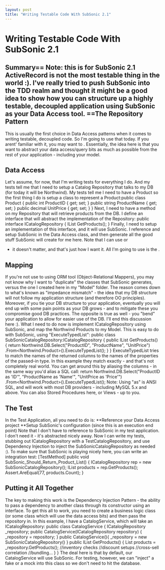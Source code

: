 ```yaml
---
layout: post
title: "Writing Testable Code With SubSonic 2.1"
---
```


# Writing Testable Code With SubSonic 2.1



<h2>Summary== Note: this is for SubSonic 2.1  ActiveRecord is not the most testable thing in the world :). I've really tried to push SubSonic into the TDD realm and thought it might be a good idea to show how you can structure up a highly testable, decoupled application using SubSonic as your Data Access tool.  ==The Repository Pattern</h2>

 This is usually the first choice in Data Access patterns when it comes to writing testable, decoupled code. So I'm going to use that today. If you arent' familiar with it, you may want to 
. Essentially, the idea here is that you want to abstract your data access/query bits as much as possible from the rest of your application - including your model.  

<h2>Data Access</h2>

 Let's assume, for now, that I'm writing tests for everything I do. And my tests tell me that I need to setup a Catalog Repository that talks to my DB (for today it will be Northwind). My tests tell me I need to have a Product so the first thing I do is setup a class to represent a Product:public class Product {          public int ProductID { get; set; }         public string ProductName { get; set; }         public decimal UnitPrice { get; set; }      } Next, I need to have a method on my Repository that will retrieve products from the DB. I define an interface that will abstract the implementation of the Repository: 
public interface ICatalogRepository {          IList<Product> GetProducts();      }  Finally, I need to setup an implementation of this interface, and it will use SubSonic. I reference and setup SubSonic in the Data Access class, and then generate all the good stuff SubSonic will create for me here. Note that I can use 
 or 
 - it doesn't matter, and that's just how I want it.   All I'm going to use is the 
.  

<h2>Mapping</h2>

 If you're not use to using ORM tool (Object-Relational Mappers), you may not know why I want to "duplicate" the classes that SubSonic generates, versus the one I created here in my "Model" folder.  The reason comes down to what's known as "impedance mismatch" - the idea that my DB structure will not follow my application structure (and therefore OO principles). Moreover, if you tie your DB structure to your application, eventually you will end up with some pain points as your DB grows - and to mitigate these you compromise good DB practices. The opposite is true as well - you "bend" your application to allow for easier use of the DB. I'll end this discussion here :).  What I need to do now is implement ICatalogRepository using SubSonic, and map the Northwind Products to my Model. This is easy to do with SubSonic, using "ExecuteTypedList": 
public class SubSonicCatalogRepository:ICatalogRepository {          public IList<Product> GetProducts() {              return Northwind.DB.Select("ProductID", "ProductName", "UnitPrice")                 .From<Northwind.Product>().ExecuteTypedList<Product>();           }     }   ExecuteTypedList tries to match the names of the returned columns to the names of the properties of the passed-in type. In this example they match exactly - and that's not completely real world. You can get around this by aliasing the columns - in the same way you'd alias a SQL call: 
return Northwind.DB.Select("ProductID as 'ID'", "ProductName as 'Name'", "UnitPrice as 'Price'")                 .From<Northwind.Product>().ExecuteTypedList<Product>();   Note: Using "as" is ANSI SQL, and will work with most DB providers - including MySQL 5.x and above.  You can also Stored Procedures here, or Views - up to you.  

<h2>The Test</h2>

 In the Test Application, all you need to do is:  **Reference your Data Access project  **Setup SubSonic's configuration (since this is an execution end point)  Note that I don't have to reference to SubSonic in my test application. I don't need it - it's abstracted nicely away. Now I can write my tests, stubbing out ICatalogRepository with a TestCatalogRepository, and use Dependency Injection to inject the SubSonicCatalogRepository as needed :).  To make sure that SubSonic is playing nicely here, you can write an integration test: 
[TestMethod]         public void SubSonic_Should_Return_Product_List() {              ICatalogRepository rep = new SubSonicCatalogRepository();             IList<Product> products = rep.GetProducts();             Assert.AreEqual(77, products.Count);         }  

<h2>Putting it All Together</h2>

 The key to making this work is the Dependency Injection Pattern - the ability to pass a dependency to another class through its constructor using an interface.   To get this all to work, you need to create a business logic class (or some class which will use the data access bits) and then pass the repository in. In this example, I have a CatalogService, which will take an ICatalogRepository: 
public class CatalogService {          ICatalogRepository _repository;         public CatalogService(ICatalogRepository repository) {             _repository = repository;         }          public CatalogService(){             _repository = new SubSonicCatalogRepository()         }          public IList<Product> GetProducts() {             List<Product> products = _repository.GetProducts();                          //inventory checks              //discount setups              //cross-sell correlation              //bundling...          }      }  The deal here is that by default, our CatalogService will use SubSonic. For testing, however, we can "inject" a fake or a mock into this class so we don't need to hit the database.
